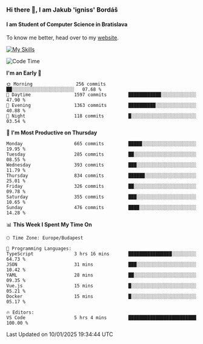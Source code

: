 ### Hi there 👋, I am Jakub 'igniss' Bordáš

#### I am Student of Computer Science in Bratislava
To know me better, head over to my [website](https://bordas.sk).

[![My Skills](https://skillicons.dev/icons?i=js,html,css,figma,svelte,java,kotlin,python,postgresql,typescript,nest,nodejs)](https://bordas.sk)


<!--START_SECTION:waka-->
![Code Time](http://img.shields.io/badge/Code%20Time-1%2C618%20hrs%2036%20mins-blue)

**I'm an Early 🐤** 

```text
🌞 Morning                256 commits         ██░░░░░░░░░░░░░░░░░░░░░░░   07.68 % 
🌆 Daytime                1597 commits        ████████████░░░░░░░░░░░░░   47.90 % 
🌃 Evening                1363 commits        ██████████░░░░░░░░░░░░░░░   40.88 % 
🌙 Night                  118 commits         █░░░░░░░░░░░░░░░░░░░░░░░░   03.54 % 
```
📅 **I'm Most Productive on Thursday** 

```text
Monday                   665 commits         █████░░░░░░░░░░░░░░░░░░░░   19.95 % 
Tuesday                  285 commits         ██░░░░░░░░░░░░░░░░░░░░░░░   08.55 % 
Wednesday                393 commits         ███░░░░░░░░░░░░░░░░░░░░░░   11.79 % 
Thursday                 834 commits         ██████░░░░░░░░░░░░░░░░░░░   25.01 % 
Friday                   326 commits         ██░░░░░░░░░░░░░░░░░░░░░░░   09.78 % 
Saturday                 355 commits         ███░░░░░░░░░░░░░░░░░░░░░░   10.65 % 
Sunday                   476 commits         ████░░░░░░░░░░░░░░░░░░░░░   14.28 % 
```


📊 **This Week I Spent My Time On** 

```text
🕑︎ Time Zone: Europe/Budapest

💬 Programming Languages: 
TypeScript               3 hrs 16 mins       ████████████████░░░░░░░░░   64.73 % 
JSON                     31 mins             ███░░░░░░░░░░░░░░░░░░░░░░   10.42 % 
YAML                     28 mins             ██░░░░░░░░░░░░░░░░░░░░░░░   09.35 % 
Vue.js                   15 mins             █░░░░░░░░░░░░░░░░░░░░░░░░   05.21 % 
Docker                   15 mins             █░░░░░░░░░░░░░░░░░░░░░░░░   05.17 % 

🔥 Editors: 
VS Code                  5 hrs 4 mins        █████████████████████████   100.00 % 
```


 Last Updated on 10/01/2025 19:34:44 UTC
<!--END_SECTION:waka-->
